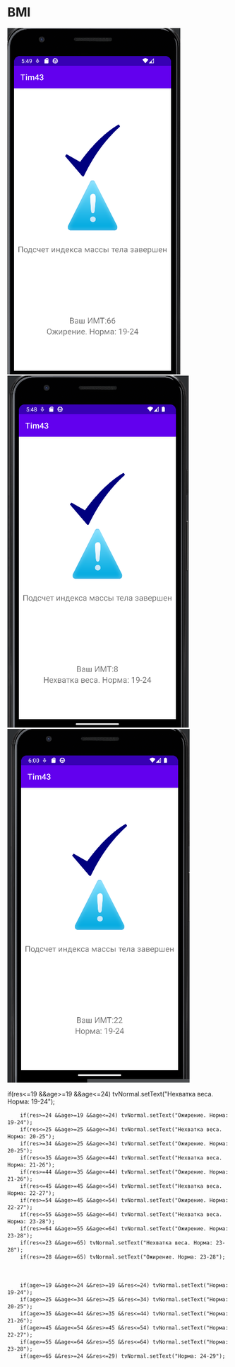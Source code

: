 # BMI
![Screenshot](jir.png)
![Screenshot](drish.png)
![Screenshot](normal.png)










   if(res<=19 &&age>=19 &&age<=24) tvNormal.setText("Нехватка веса. Норма: 19-24");
   
        if(res>=24 &&age>=19 &&age<=24) tvNormal.setText("Ожирение. Норма: 19-24");
        if(res<=25 &&age>=25 &&age<=34) tvNormal.setText("Нехватка веса. Норма: 20-25");
        if(res>=34 &&age>=25 &&age<=34) tvNormal.setText("Ожирение. Норма: 20-25");
        if(res<=35 &&age>=35 &&age<=44) tvNormal.setText("Нехватка веса. Норма: 21-26");
        if(res>=44 &&age>=35 &&age<=44) tvNormal.setText("Ожирение. Норма: 21-26");
        if(res<=45 &&age>=45 &&age<=54) tvNormal.setText("Нехватка веса. Норма: 22-27");
        if(res>=54 &&age>=45 &&age<=54) tvNormal.setText("Ожирение. Норма: 22-27");
        if(res<=55 &&age>=55 &&age<=64) tvNormal.setText("Нехватка веса. Норма: 23-28");
        if(res>=64 &&age>=55 &&age<=64) tvNormal.setText("Ожирение. Норма: 23-28");
        if(res<=23 &&age>=65) tvNormal.setText("Нехватка веса. Норма: 23-28");
        if(res>=28 &&age>=65) tvNormal.setText("Ожирение. Норма: 23-28");



        if(age>=19 &&age<=24 &&res>=19 &&res<=24) tvNormal.setText("Норма: 19-24");
        if(age>=25 &&age<=34 &&res>=25 &&res<=34) tvNormal.setText("Норма: 20-25");
        if(age>=35 &&age<=44 &&res>=35 &&res<=44) tvNormal.setText("Норма: 21-26");
        if(age>=45 &&age<=54 &&res>=45 &&res<=54) tvNormal.setText("Норма: 22-27");
        if(age>=55 &&age<=64 &&res>=55 &&res<=64) tvNormal.setText("Норма: 23-28");
        if(age>=65 &&res>=24 &&res<=29) tvNormal.setText("Норма: 24-29");
   
